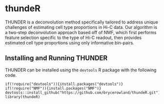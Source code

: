 # thundeR

THUNDER is a deconvolution method specifically tailored to address unique challenges of estimating cell type proportions in Hi-C data. Our algorithm is a two-step deconvolution approach based off of NMF, which first performs feature selection specific to the type of Hi-C readout, then provides estimated cell type proportions using only informative bin-pairs. 


## Installing and Running THUNDER
THUNDER can be installed using the `devtools` R package with the following code. 

```
if(!require("devtools")){install.packages("devtools")}
if(!require("NMF")){install.packages("NMF")}
devtools::install_github("https://github.com/brycerowland/thundeR.git")
library(thundeR)
```

